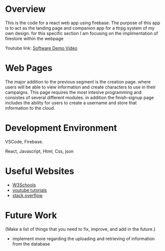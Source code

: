 # Overview

This is the code for a react web app using firebase. The purpose of this app is to act 
as the landing page and companion app for a ttrpg system of my own design. for this specific
section I am focusing on the implimentation of firestore within the webpage

Youtube link: [Software Demo Video](https://youtu.be/Tg8y-dbBya0)

# Web Pages

The major addition to the previous segment is the creation page. where users will be able 
to view information and create characters to use in their campaigns. This page requires the 
most intesive programming and consistes of several different modules. in addition the finish-signup
page includes the ability for users to create a username and store that information to the cloud. 

# Development Environment

VSCode, Firebase.

React, Javascript, Html, Css, json

# Useful Websites

* [W3Schools](https://www.w3schools.com/)
* [youtube tutorials](https://www.youtube.com/)
* [stack overflow](https://stackoverflow.com/)

# Future Work

{Make a list of things that you need to fix, improve, and add in the future.}
* implement more regarding the uploading and retrieving of information from the database